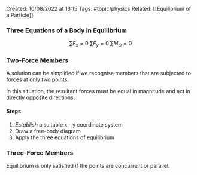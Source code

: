 Created: 10/08/2022 at 13:15
Tags: #topic/physics 
Related: [[Equilibrium of a Particle]]

### Three Equations of a Body in Equilibrium
$$\sum F_x = 0 \; \sum F_y = 0 \; \sum M_O = 0$$

### Two-Force Members
A solution can be simplified if we recognise members that are subjected to forces at only *two* points.

In this situation, the resultant forces must be equal in magnitude and act in directly opposite directions.

#### Steps
1. *Establish* a suitable x - y coordinate system
2. Draw a free-body diagram
3. Apply the three equations of equilibrium

### Three-Force Members
Equilibrium is only satisfied if the points are concurrent or parallel.


